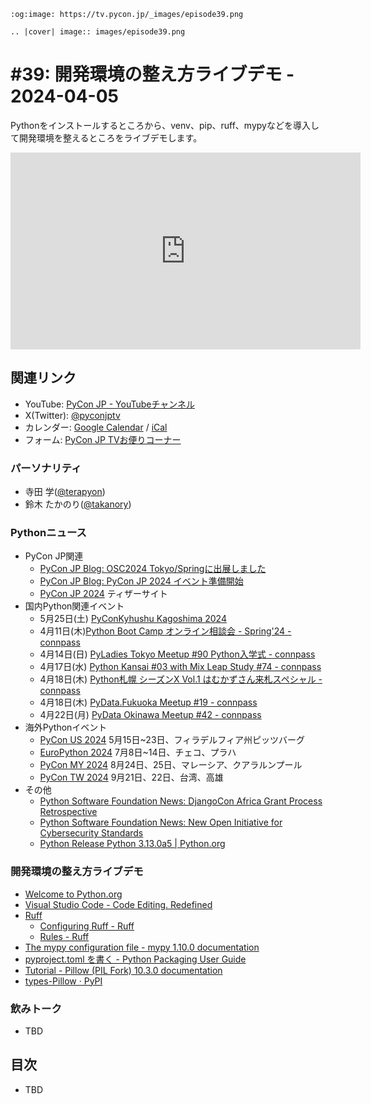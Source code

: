 ```{eval-rst}
:og:image: https://tv.pycon.jp/_images/episode39.png

.. |cover| image:: images/episode39.png
```
# #39: 開発環境の整え方ライブデモ - 2024-04-05

Pythonをインストールするところから、venv、pip、ruff、mypyなどを導入して開発環境を整えるところをライブデモします。

<iframe width="560" height="315" src="https://www.youtube.com/embed/pQv-xVfTmL0?si=KmXnpoOlF9XqVqh8" title="YouTube video player" frameborder="0" allow="accelerometer; autoplay; clipboard-write; encrypted-media; gyroscope; picture-in-picture; web-share" referrerpolicy="strict-origin-when-cross-origin" allowfullscreen></iframe>

## 関連リンク

* YouTube: [PyCon JP - YouTubeチャンネル](https://www.youtube.com/user/PyConJP)
* X(Twitter): [@pyconjptv](https://twitter.com/pyconjptv)
* カレンダー: [Google Calendar](https://calendar.google.com/calendar/embed?src=tv%40pycon.jp&ctz=Asia%2FTokyo&mode=AGENDA) / [iCal](https://calendar.google.com/calendar/ical/tv%40pycon.jp/public/basic.ics)
* フォーム: [PyCon JP TVお便りコーナー](https://docs.google.com/forms/d/e/1FAIpQLSfvL4cKteAaG_czTXjofR83owyjXekG9GNDGC6-jRZCb_2HRw/viewform)

### パーソナリティ

* 寺田 学([@terapyon](https://twitter.com))
* 鈴木 たかのり([@takanory](https://twitter.com/takanory))

### Pythonニュース

* PyCon JP関連
  * [PyCon JP Blog: OSC2024 Tokyo/Springに出展しました](https://pyconjp.blogspot.com/2024/04/pycamp-caravan-osc-2024-tokyo-spring-report.html)
  * [PyCon JP Blog: PyCon JP 2024 イベント準備開始](https://pyconjp.blogspot.com/2024/03/launching-pycon-jp-2024-preparations.html)
  * [PyCon JP 2024](https://2024.pycon.jp/) ティザーサイト
* 国内Python関連イベント
  * 5月25日(土) [PyConKyhushu Kagoshima 2024](https://kyushu.pycon.jp/2024/)
  * 4月11日(木)[Python Boot Camp オンライン相談会 - Spring'24 - connpass](https://pyconjp.connpass.com/event/310564/)
  * 4月14日(日) [PyLadies Tokyo Meetup #90 Python入学式 - connpass](https://pyladies-tokyo.connpass.com/event/314008/)
  * 4月17日(水) [Python Kansai #03 with Mix Leap Study #74 - connpass](https://kansai-python.connpass.com/event/313464/)
  * 4月18日(木) [Python札幌 シーズンX Vol.1 はむかずさん来札スペシャル - connpass](https://python-sapporo.connpass.com/event/315465/)
  * 4月18日(木) [PyData.Fukuoka Meetup #19 - connpass](https://pydatafukuoka.connpass.com/event/312982/)
  * 4月22日(月) [PyData Okinawa Meetup #42 - connpass](https://pydataokinawa.connpass.com/event/314900/)
* 海外Pythonイベント
  * [PyCon US 2024](https://us.pycon.org/2024/) 5月15日~23日、フィラデルフィア州ピッツバーグ
  * [EuroPython 2024](https://ep2024.europython.eu/) 7月8日~14日、チェコ、プラハ
  * [PyCon MY 2024](https://www.pycon.my/) 8月24日、25日、マレーシア、クアラルンプール
  * [PyCon TW 2024](https://tw.pycon.org/2024/en-us) 9月21日、22日、台湾、高雄
* その他
  * [Python Software Foundation News: DjangoCon Africa Grant Process Retrospective](https://pyfound.blogspot.com/2024/03/djangocon-africa-grant-process.html)
  * [Python Software Foundation News: New Open Initiative for Cybersecurity Standards](https://pyfound.blogspot.com/2024/04/new-open-initiative-for-cybersecurity.html)
  * [Python Release Python 3.13.0a5 | Python.org](https://www.python.org/downloads/release/python-3130a5/)

### 開発環境の整え方ライブデモ

* [Welcome to Python.org](https://www.python.org/)
* [Visual Studio Code - Code Editing. Redefined](https://code.visualstudio.com/)
* [Ruff](https://docs.astral.sh/ruff/)
  * [Configuring Ruff - Ruff](https://docs.astral.sh/ruff/configuration/)
  * [Rules - Ruff](https://docs.astral.sh/ruff/rules/)
* [The mypy configuration file - mypy 1.10.0 documentation](https://mypy.readthedocs.io/en/stable/config_file.html)
* [pyproject.toml を書く - Python Packaging User Guide](https://packaging.python.org/ja/latest/guides/writing-pyproject-toml/)
* [Tutorial - Pillow (PIL Fork) 10.3.0 documentation](https://pillow.readthedocs.io/en/stable/handbook/tutorial.html)
* [types-Pillow · PyPI](https://pypi.org/project/types-Pillow/)

### 飲みトーク

* TBD

## 目次

* TBD

